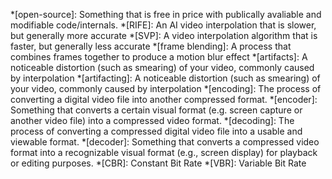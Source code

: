 *[open-source]: Something that is free in price with publically avaliable and modifiable code/internals.
*[RIFE]: An AI video interpolation that is slower, but generally more accurate
*[SVP]: A video interpolation algorithm that is faster, but generally less accurate
*[frame blending]: A process that combines frames together to produce a motion blur effect
*[artifacts]: A noticeable distortion (such as smearing) of your video, commonly caused by interpolation
*[artifacting]: A noticeable distortion (such as smearing) of your video, commonly caused by interpolation
*[encoding]: The process of converting a digital video file into another compressed format.
*[encoder]: Something that converts a certain visual format (e.g. screen capture or another video file) into a compressed video format.
*[decoding]: The process of converting a compressed digital video file into a usable and viewable format.
*[decoder]: Something that converts a compressed video format into a recognizable visual format (e.g., screen display) for playback or editing purposes.
*[CBR]: Constant Bit Rate
*[VBR]: Variable Bit Rate